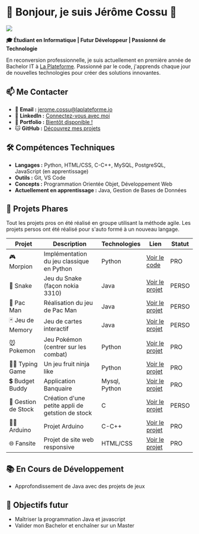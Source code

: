 # 🚀 Bonjour, je suis Jérôme Cossu 👋

![](https://mir-s3-cdn-cf.behance.net/project_modules/1400/611c44105642271.5f7da45dc8e4a.gif)

**🎓 Étudiant en Informatique | Futur Développeur | Passionné de Technologie**

En reconversion professionnelle, je suis actuellement en première année de Bachelor IT à [La Plateforme](https://laplateforme.io). Passionné par le code, j'apprends chaque jour de nouvelles technologies pour créer des solutions innovantes.

## 📫 Me Contacter
- 📧 **Email :** [jerome.cossu@laplateforme.io](mailto:jerome.cossu@laplateforme.io)
- 💼 **LinkedIn :** [Connectez-vous avec moi](https://www.linkedin.com/in/jerome-cossu-80072b33a/)
- 🎨 **Portfolio :** [Bientôt disponible !]()
- 🐱 **GitHub :** [Découvrez mes projets](https://github.com/jerome-cossu)

## 🛠 Compétences Techniques
- **Langages :** Python, HTML/CSS, C-C++, MySQL, PostgreSQL, JavaScript (en apprentissage)
- **Outils :** Git, VS Code
- **Concepts :** Programmation Orientée Objet, Développement Web
- **Actuellement en apprentissage :** Java, Gestion de Bases de Données

## 🌟 Projets Phares
Tout les projets pros on été réalisé en groupe utilisant la méthode agile.
Les projets persos ont été réalisé pour s'auto formé à un nouveau langage.

| Projet | Description | Technologies | Lien | Statut |
|--------|-------------|--------------|------|--------|
| 🎮 Morpion | Implémentation du jeu classique en Python | Python | [Voir le code](https://github.com/jerome-cossu/tic-tac-toe/blob/main/tic%20tac%20toe.py) | PRO |
| 🐍 Snake| Jeu du Snake (façon nokia 3310) | Java | [Voir le projet](https://github.com/jerome-cossu/snake_java) | PERSO |
| 👻 Pac Man | Réalisation du jeu de Pac Man | Java | [Voir le projet](https://github.com/jerome-cossu/pacman_java) | PERSO |
| 🃏 Jeu de Memory | Jeu de cartes interactif | Java | [Voir le projet](https://github.com/jerome-cossu/memory_game) | PERSO |
| 🐭 Pokemon | Jeu Pokémon (centrer sur les combat) | Python | [Voir le projet](https://github.com/yoel-settbon/pokemon) |PRO |
| 🥷🏻 Typing Game | Un jeu fruit ninja like | Python | [Voir le projet](https://github.com/yoel-settbon/typing-game) |PRO |
| 💲 Budget Buddy | Application Banquaire | Mysql, Python | [Voir le projet](https://github.com/lucas-de-souza-pereira/budget_buddy) |PRO |
| 🏪 Gestion de Stock | Création d'une petite appli de getstion de stock | C | [Voir le projet](https://github.com/jerome-cossu/runtrack-gestion_de_stock) | PERSO |
| 👷🏻 Arduino | Projet Arduino | C-C++ | [Voir le projet](https://github.com/jerome-cossu/arduino) |PRO |
| 🌐 Fansite | Projet de site web responsive | HTML/CSS | [Voir le projet](https://github.com/jerome-cossu/fansite) |PRO |

## 📚 En Cours de Développement
- Approfondissement de Java avec des projets de jeux

## 🎯 Objectifs futur
- Maîtriser la programmation Java et javascript
- Valider mon Bachelor et enchaîner sur un Master
